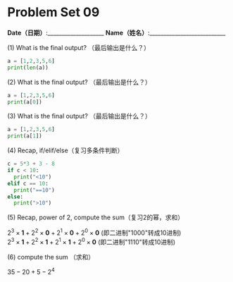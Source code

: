 # Problem Set 09
**Date（日期）**:____________________   **Name（姓名）**:___________________________

(1) What is the final output?  （最后输出是什么？）
```python
a = [1,2,3,5,6]
print(len(a))
```

(2) What is the final output?  （最后输出是什么？）
```python
a = [1,2,3,5,6]
print(a[0])
```

(3) What is the final output?  （最后输出是什么？）
```python
a = [1,2,3,5,6]
print(a[1])
```

(4) Recap, if/elif/else（复习多条件判断）
```python
c = 5*3 + 3 - 8
if c < 10:
  print("<10")
elif c == 10:
  print("==10")
else:
  print(">10")
```

(5) Recap, power of 2, compute the sum（复习2的幂，求和） 

$2^3\times \textbf{1} + 2^2\times \textbf{0} + 2^1 \times \textbf{0} + 2^0 \times \textbf{0}$     (即二进制"1000"转成10进制)  
$2^3\times \textbf{1} + 2^2\times \textbf{1} + 2^1 \times \textbf{1} + 2^0 \times \textbf{0}$     (即二进制"1110"转成10进制)  

(6) compute the sum （求和） 

$35 - 20 + 5 - 2^4$
